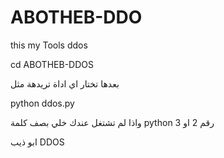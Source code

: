 # ABOTHEB-DDO
this my Tools ddos

cd ABOTHEB-DDOS

بعدها تختار اي اداة تريدهة 
مثل 

python ddos.py

واذا لم تشتغل عندك 
خلي بصف كلمة python 
رقم 2 او 3

ابو ذيب DDOS
